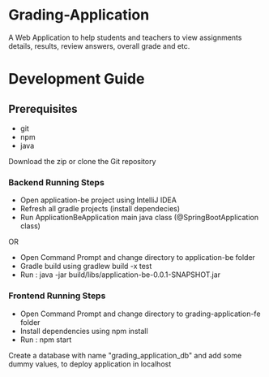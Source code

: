 # Grading-Application
A Web Application to help students and teachers to view assignments details, results, review answers, overall grade and etc.

# Development Guide
## Prerequisites
- git
- npm
- java

Download the zip or clone the Git repository

### Backend Running Steps

- Open application-be project using IntelliJ IDEA
- Refresh all gradle projects (install dependecies)
- Run ApplicationBeApplication main java class (@SpringBootApplication class)

OR 

- Open Command Prompt and change directory to application-be folder
- Gradle build using gradlew build -x test
- Run : java -jar build/libs/application-be-0.0.1-SNAPSHOT.jar

### Frontend Running Steps
- Open Command Prompt and change directory to grading-application-fe folder
- Install dependencies using npm install
- Run : npm start

Create a database with name "grading_application_db" and add some dummy values,
to deploy application in localhost
